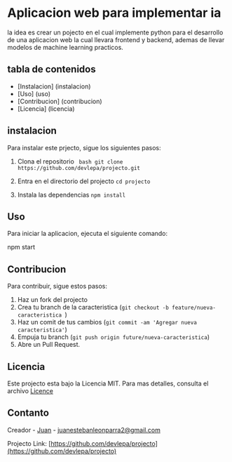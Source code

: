 # Aplicacion web para implementar ia
la idea es crear un pojecto en el cual implemente python para el desarrollo de una aplicacion web la cual llevara frontend y backend, ademas de llevar modelos de machine learning practicos.

## tabla de contenidos

- [Instalacion] (instalacion)
- [Uso] (uso)
- [Contribucion] (contribucion)
- [Licencia] (licencia)

## instalacion

Para instalar este prjecto, sigue los siguientes pasos:

1. Clona el repositorio
    ``` bash git clone https://github.com/devlepa/projecto.git```

2. Entra en el directorio del projecto
    ``` cd projecto ```
3. Instala las dependencias
    ``` npm install ```

## Uso

Para iniciar la aplicacion, ejecuta el siguiente comando:

npm start

## Contribucion

Para contribuir, sigue estos pasos:

1. Haz un fork del projecto
2. Crea tu branch de la caracteristica (`git checkout -b feature/nueva-caracteristica `)
3. Haz un comit de tus cambios (`git commit -am 'Agregar nueva caracteristica'`)
4. Empuja tu branch (`git push origin future/nueva-caracteristica`)
5. Abre un Pull Request.

## Licencia

Este projecto esta bajo la Licencia MIT. Para mas detalles, consulta el archivo [Licence](LICENCE)

## Contanto

Creador - [Juan](https://github.com/devlepa) - juanestebanleonparra2@gmail.com

Projecto Link: [https://github.com/devlepa/projecto](https://github.com/devlepa/projecto)